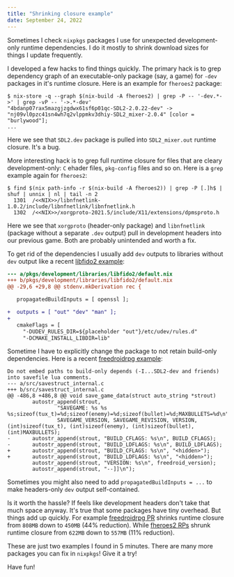 ```yaml
---
title: "Shrinking closure example"
date: September 24, 2022
---
```


Sometimes I check `nixpkgs` packages I use for unexpected
development-only runtime dependencies. I do it mostly to shrink download
sizes for things I update frequently.

I developed a few hacks to find things quickly. The primary hack is to
grep dependency graph of an executable-only package (say, a game) for
`-dev` packages in it's runtime closure. Here is an example for `fheroes2`
package:

```
$ nix-store -q --graph $(nix-build -A fheroes2) | grep -P -- '-dev.*->' | grep -vP -- '->.*-dev'
"4bdanp07rax5mazgjzgdwx61sf6p01qc-SDL2-2.0.22-dev" -> "nj09vl0pzc41sn4wh7q2vlppmkv3dhiy-SDL2_mixer-2.0.4" [color = "burlywood"];
...
```

Here we see that `SDL2.dev` package is pulled into `SDL2_mixer.out`
runtime closure. It's a bug.

More interesting hack is to grep full runtime closure for files that
are cleary development-only: `C` ehader files, `pkg-config` files and so
on. Here is a `grep` example again for `fheroes2`:

```
$ find $(nix path-info -r $(nix-build -A fheroes2)) | grep -P [.]h$ | shuf | unnix | nl | tail -n 2
  1301  /<<NIX>>/libnfnetlink-1.0.2/include/libnfnetlink/libnfnetlink.h
  1302  /<<NIX>>/xorgproto-2021.5/include/X11/extensions/dpmsproto.h
```

Here we see that `xorgproto` (header-only package) and `libnfnetlink`
(package without a separate `.dev` output) pull in development headers
into our previous game. Both are probably unintended and worth a fix.

To get rid of the dependencies I usually add `dev` outputs to libraries
without `dev` output like a recent
[libfido2 example](https://github.com/NixOS/nixpkgs/pull/191775/commits/d04acb8a96c2ae37dd4ff58db65dedfab8d3d79f):

```diff
--- a/pkgs/development/libraries/libfido2/default.nix
+++ b/pkgs/development/libraries/libfido2/default.nix
@@ -29,6 +29,8 @@ stdenv.mkDerivation rec {

   propagatedBuildInputs = [ openssl ];

+  outputs = [ "out" "dev" "man" ];
+
   cmakeFlags = [
     "-DUDEV_RULES_DIR=${placeholder "out"}/etc/udev/rules.d"
     "-DCMAKE_INSTALL_LIBDIR=lib"
```

Sometime I have to explicitly change the package to not retain
build-only dependencies. Here is a recent
[freedroidrpg example](https://github.com/NixOS/nixpkgs/pull/191810/commits/02ba9a3d60c6c45e1df45714a2a3db714eed9c18):

```
Do not embed paths to build-only depends (-I...SDL2-dev and friends)
into savefile lua comments.
--- a/src/savestruct_internal.c
+++ b/src/savestruct_internal.c
@@ -486,8 +486,8 @@ void save_game_data(struct auto_string *strout)
        autostr_append(strout,
                "SAVEGAME: %s %s %s;sizeof(tux_t)=%d;sizeof(enemy)=%d;sizeof(bullet)=%d;MAXBULLETS=%d\n",
                SAVEGAME_VERSION, SAVEGAME_REVISION, VERSION, (int)sizeof(tux_t), (int)sizeof(enemy), (int)sizeof(bullet), (int)MAXBULLETS);
-       autostr_append(strout, "BUILD_CFLAGS: %s\n", BUILD_CFLAGS);
-       autostr_append(strout, "BUILD_LDFLAGS: %s\n", BUILD_LDFLAGS);
+       autostr_append(strout, "BUILD_CFLAGS: %s\n", "<hidden>");
+       autostr_append(strout, "BUILD_LDFLAGS: %s\n", "<hidden>");
        autostr_append(strout, "VERSION: %s\n", freedroid_version);
        autostr_append(strout, "--]]\n");
```

Sometimes you might also need to add `propagatedBuildInputs = ...` to make
headers-only `dev` output self-contained.

Is it worth the hassle? If feels like development headers don't take
that much space anyway. It's true that some packages have tiny overhead.
But things add up quickly. For example
[freedroidrpg PR](https://github.com/NixOS/nixpkgs/pull/191810) shrinks
runtime closure from `808MB` down to `450MB` (44% reduction). While
[fheroes2 RPs](https://github.com/NixOS/nixpkgs/issues/191770#issuecomment-1250247308)
shrunk runtime closure from `622MB` down to `557MB` (11% reduction).

These are just two examples I found in 5 minutes. There are many more
packages you can fix in `nixpkgs`! Give it a try!

Have fun!
